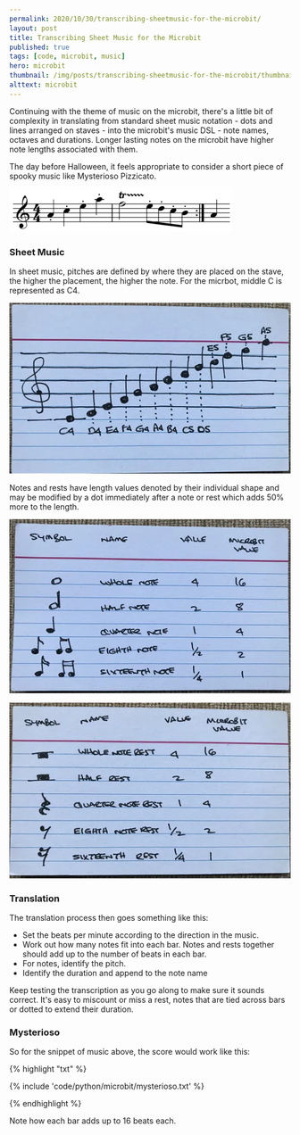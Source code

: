 ```yaml
---
permalink: 2020/10/30/transcribing-sheetmusic-for-the-microbit/
layout: post
title: Transcribing Sheet Music for the Microbit
published: true
tags: [code, microbit, music]
hero: microbit
thumbnail: /img/posts/transcribing-sheetmusic-for-the-microbit/thumbnail-420x255.webp
alttext: microbit
---
```


Continuing with the theme of music on the microbit, there's a little bit of complexity in translating from standard
sheet music notation - dots and lines arranged on staves - into the microbit's music DSL - note names, octaves and durations.
Longer lasting notes on the microbit have higher note lengths associated with them.

The day before Halloween, it feels appropriate to consider a short piece of spooky music like Mysterioso Pizzicato.

![sheet music](/img/posts/transcribing-sheetmusic-for-the-microbit/mysterioso-pizzicato.webp)

### Sheet Music

In sheet music, pitches are defined by where they are placed on the stave, the higher the placement, the higher the note. For the
micrbot, middle C is represented as C4.

![treble clef](/img/posts/transcribing-sheetmusic-for-the-microbit/treble-clef.webp)

Notes and rests have length values denoted by their individual shape and may be modified by a dot immediately after a note or rest
which adds 50% more to the length.

![notes](/img/posts/transcribing-sheetmusic-for-the-microbit/notes.webp)

![rests](/img/posts/transcribing-sheetmusic-for-the-microbit/rests.webp)

### Translation

The translation process then goes something like this:

- Set the beats per minute according to the direction in the music.
- Work out how many notes fit into each bar. Notes and rests together should add up to the number of beats in each bar.
- For notes, identify the pitch.
- Identify the duration and append to the note name

Keep testing the transcription as you go along to make sure it sounds correct. It's easy to miscount or miss a rest, notes that are tied
across bars or dotted to extend their duration.

### Mysterioso

So for the snippet of music above, the score would work like this:

{% highlight "txt" %}

{% include 'code/python/microbit/mysterioso.txt' %}

{% endhighlight %}

Note how each bar adds up to 16 beats each.
